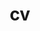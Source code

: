 ---
layout: default
permalink: /cv/
title: cv
nav: true
nav_order: 4
redirect_to: /assets/pdf/CV_PhD.pdf
---